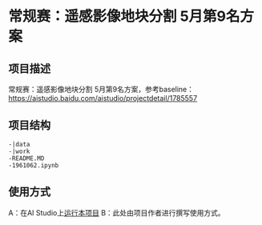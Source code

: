 # 常规赛：遥感影像地块分割 5月第9名方案

## 项目描述
常规赛：遥感影像地块分割 5月第9名方案，参考baseline：https://aistudio.baidu.com/aistudio/projectdetail/1785557

## 项目结构
```
-|data
-|work
-README.MD
-1961062.ipynb
```
## 使用方式
A：在AI Studio上[运行本项目](https://aistudio.baidu.com/aistudio/usercenter)
B：此处由项目作者进行撰写使用方式。
